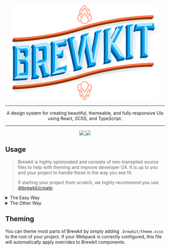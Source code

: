 <p align="center">
  <img width="460" height="300" src=".build/storybook/logo.png">
</p>

---

<p align="center">A design system for creating beautiful, themeable, and fully responsive UIs using React, SCSS, and TypeScript.</p>

---

<p align="center">
  <a href="https://github.com/brewkit/brewkit-ui/blob/master/LICENSE">
    <img src="https://img.shields.io/badge/license-MIT-blue.svg">
  </a>
  <a href="https://github.com/storybookjs/storybook">
    <img src="https://cdn.jsdelivr.net/gh/storybookjs/brand@master/badge/badge-storybook.svg">
  </a>
</p>


## Usage

> Brewkit is highly opinionated and consists of non-transpiled source files to help with theming and improve developer UX. It is up to you and your project to handle these in the way you see fit.
> 
> If starting your project from scratch, we highly recommend you use [@brewkit/create](https://github.com/brewkit/create).

<details>
  <summary>
    The Easy Way
  </summary>
    
  #### 1. Setup a new project using [@brewkit/create](https://github.com/brewkit/create).
  ```
  $ npx @brewkit/create
  ```
  
  #### 2. Import and use components as desired.
  ```js
  import { Button } from '@brewkit/components';


  function MyComponent() {

      // ..component stuff..

      return(
          <Button>Submit</Button>
      );
  }

  export default MyComponent;
  ```
    
</details>

<details>
  <summary>
    The Other Way
  </summary>
    
  #### 1. Add @brewkit/components and @brewkit/loader to your project.
  ```
  $ npm i -D @brewkit/components @brewkit/loader
  ```
  
  #### 2. Configure Webpack.
  1. Include Brewkit in your project's webpack rules for proper loader processing.
      ```js
      // webpack.config.js

      {
          test: /\.jsx?$/,
          exclude: /node_modules\/(?!(@?brewkit)\/).*/,
          // or
          include: [
              '/app\/src/',
              '/node_modules\/brewkit/',
              '/node_modules\/@brewkit/',
          ],
          // ...
      },
      ```

  1. Add `@brewkit/loader` to the end of your SCSS rules.
     ```js
      // webpack.config.js

      {
          test: /\.scss$/,
          use: ['style-loader', 'css-loader', 'sass-loader', '@brewkit/loader'],
      },
      ```
      > `@brewkit/loader` is responsible for applying any brewkit and theme configurations to the brewkit components.

  
  #### 3. Import and use components as desired.
  ```js
  import { Button } from '@brewkit/components';


  function MyComponent() {

      // ..component stuff..

      return(
          <Button>Submit</Button>
      );
  }

  export default MyComponent;
  ```
    
</details>


## Theming

You can theme most parts of Brewkit by simply adding `.brewkit/theme.scss` to the root of your project. If your Webpack is correctly configured, this file will automatically apply overrides to Brewkit components.
